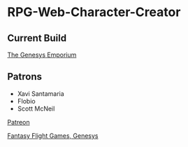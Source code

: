 # RPG-Web-Character-Creator

## Current Build
[The Genesys Emporium](https://genesysemporium.com)

## Patrons
- Xavi Santamaria
- Flobio
- Scott McNeil

[Patreon](https://www.patreon.com/SkyJedi)

[Fantasy Flight Games, Genesys](https://www.fantasyflightgames.com/en/products/genesys)

